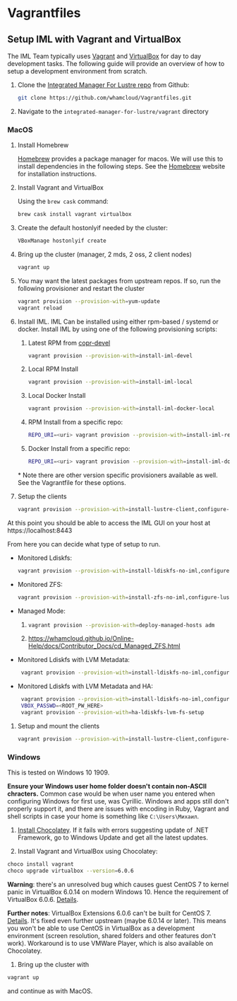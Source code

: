 # Vagrantfiles

## Setup IML with Vagrant and VirtualBox

The IML Team typically uses [Vagrant](https://www.vagrantup.com) and [VirtualBox](https://www.virtualbox.org/wiki/Downloads) for day to day development tasks. The following guide will provide an overview of how to setup a development environment from scratch.

1. Clone the [Integrated Manager For Lustre repo](https://github.com/whamcloud/integrated-manager-for-lustre) from Github:

   ```sh
   git clone https://github.com/whamcloud/Vagrantfiles.git
   ```

1. Navigate to the `integrated-manager-for-lustre/vagrant` directory

### MacOS

1. Install Homebrew

   [Homebrew](https://brew.sh/) provides a package manager for macos. We will use this to install dependencies in the following steps. See the [Homebrew](https://brew.sh) website for installation instructions.

1. Install Vagrant and VirtualBox

   Using the `brew cask` command:

   ```sh
   brew cask install vagrant virtualbox
   ```

1. Create the default hostonlyif needed by the cluster:

   ```sh
   VBoxManage hostonlyif create
   ```

1. Bring up the cluster (manager, 2 mds, 2 oss, 2 client nodes)

   ```sh
   vagrant up
   ```

1. You may want the latest packages from upstream repos. If so, run the following provisioner and restart the cluster

   ```sh
   vagrant provision --provision-with=yum-update
   vagrant reload
   ```

1. Install IML. IML Can be installed using either rpm-based / systemd or docker. Install IML by using one of the following provisioning scripts:
   1. Latest RPM from [copr-devel](https://copr.fedorainfracloud.org/coprs/managerforlustre/manager-for-lustre-devel/)

      ```sh
      vagrant provision --provision-with=install-iml-devel
      ```

   1. Local RPM Install

      ```sh
      vagrant provision --provision-with=install-iml-local
      ```

   1. Local Docker Install

      ```sh
      vagrant provision --provision-with=install-iml-docker-local
      ```

   1. RPM Install from a specific repo:

      ```sh
      REPO_URI=<uri> vagrant provision --provision-with=install-iml-repouri
      ```

   1. Docker Install from a specific repo:

      ```sh
      REPO_URI=<uri> vagrant provision --provision-with=install-iml-docker-repouri
      ```

   \* Note there are other version specific provisioners available as well. See the Vagrantfile for these options.

1. Setup the clients

    ```sh
   vagrant provision --provision-with=install-lustre-client,configure-lustre-client-network
   ```

At this point you should be able to access the IML GUI on your host at https://localhost:8443

From here you can decide what type of setup to run.

- Monitored Ldiskfs:

  ```sh
  vagrant provision --provision-with=install-ldiskfs-no-iml,configure-lustre-network,create-ldiskfs-fs,create-ldiskfs-fs2,mount-ldiskfs-fs,mount-ldiskfs-fs2
  ```

- Monitored ZFS:

  ```sh
  vagrant provision --provision-with=install-zfs-no-iml,configure-lustre-network,create-pools,zfs-params,create-zfs-fs
  ```

- Managed Mode:

  1. ```sh
     vagrant provision --provision-with=deploy-managed-hosts adm
     ```

  1. <https://whamcloud.github.io/Online-Help/docs/Contributor_Docs/cd_Managed_ZFS.html>

- Monitored Ldiskfs with LVM Metadata:

  ```sh
   vagrant provision --provision-with=install-ldiskfs-no-iml,configure-lustre-network,create-ldiskfs-lvm-fs,mount-ldiskfs-lvm-fs
  ```

- Monitored Ldiskfs with LVM Metadata and HA:

  ```sh
   vagrant provision --provision-with=install-ldiskfs-no-iml,configure-lustre-network,create-ldiskfs-lvm-fs,ha-ldiskfs-lvm-fs-prep
   VBOX_PASSWD=<ROOT_PW_HERE>
   vagrant provision --provision-with=ha-ldiskfs-lvm-fs-setup
  ```

1. Setup and mount the clients
   ```sh
   vagrant provision --provision-with=install-lustre-client,configure-lustre-client-network,mount-lustre-client
   ```

### Windows

This is tested on Windows 10 1909.

**Ensure your Windows user home folder doesn't contain non-ASCII chracters.** Common case would be when user name you entered when configuring Windows for first use, was Cyrillic. Windows and apps still don't properly support it, and there are issues with encoding in Ruby, Vagrant and shell scripts in case your home is something like `C:\Users\Михаил`.

1. [Install Chocolatey](https://chocolatey.org/install#individual).
   If it fails with errors suggesting update of .NET Framework, go to Windows Update and get all the latest updates.

1. Install Vagrant and VirtualBox using Chocolatey:

```sh
choco install vagrant
choco upgrade virtualbox --version=6.0.6
```

**Warning**: there's an unresolved bug which causes guest CentOS 7 to kernel panic in VirtualBox 6.0.14 on modern Windows 10. Hence the requirement of VirtualBox 6.0.6.
[Details](https://forums.virtualbox.org/viewtopic.php?f=3&t=94358&sid=121c40fa78668a52835a3ce56b63f389&start=15#p457443).

**Further notes**: VirtualBox Extensions 6.0.6 can't be built for CentOS 7. [Details](https://forums.virtualbox.org/viewtopic.php?f=3&t=94777). It's fixed even further upstream (maybe 6.0.14 or later). This means you won't be able to use CentOS in VirtualBox as a development environment (screen resolution, shared folders and other features don't work). Workaround is to use VMWare Player, which is also available on Chocolatey.

1. Bring up the cluster with

```sh
vagrant up
```

and continue as with MacOS.
